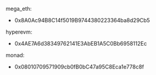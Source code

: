 mega_eth: 
  - 0x8A0Ac94B8C14f5019B9744380223364ba8d29Cb5

hyperevm: 
  - 0x4AE7A6d38349762141E3AbEB1A5C0Bb6958112Ec

monad:
  - 0x08010709571909cb0fB0bC47a95C8Eca1e778c8f